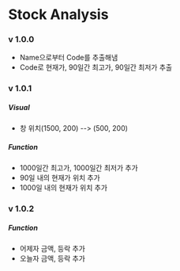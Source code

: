 # Stock Analysis

### v 1.0.0

- Name으로부터 Code를 추출해냄
- Code로 현재가, 90일간 최고가, 90일간 최저가 추출



### v 1.0.1

##### Visual

- 창 위치(1500, 200) --> (500, 200)

##### Function 

- 1000일간 최고가, 1000일간 최저가 추가
- 90일 내의 현재가 위치 추가
- 1000일 내의 현재가 위치 추가



### v 1.0.2

##### Function

- 어제자 금액, 등락 추가
- 오늘자 금액, 등락 추가
